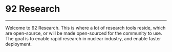 # 92 Research
___

Welcome to 92 Research. This is where a lot of research tools reside, which are open-source, or will be made open-sourced for the community to use. The goal is to enable rapid research in nuclear industry, and enable faster deployment.

